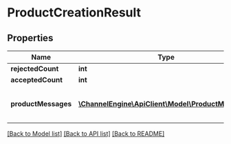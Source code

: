 # ProductCreationResult

## Properties
Name | Type | Description | Notes
------------ | ------------- | ------------- | -------------
**rejectedCount** | **int** |  | [optional] 
**acceptedCount** | **int** |  | [optional] 
**productMessages** | [**\ChannelEngine\ApiClient\Model\ProductMessage[]**](ProductMessage.md) | Messages about the rejected products. | [optional] 

[[Back to Model list]](../README.md#documentation-for-models) [[Back to API list]](../README.md#documentation-for-api-endpoints) [[Back to README]](../README.md)


